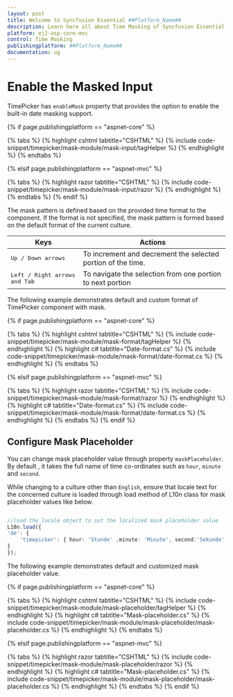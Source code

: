 ```yaml
---
layout: post
title: Welcome to Syncfusion Essential ##Platform_Name##
description: Learn here all about Time Masking of Syncfusion Essential ##Platform_Name## widgets based on HTML5 and jQuery.
platform: ej2-asp-core-mvc
control: Time Masking
publishingplatform: ##Platform_Name##
documentation: ug
---
```



# Enable the Masked Input

TimePicker has `enableMask` property that provides the option to enable the built-in date masking support.

{% if page.publishingplatform == "aspnet-core" %}

{% tabs %}
{% highlight cshtml tabtitle="CSHTML" %}
{% include code-snippet/timepicker/mask-module/mask-input/tagHelper %}
{% endhighlight %}
{% endtabs %}

{% elsif page.publishingplatform == "aspnet-mvc" %}

{% tabs %}
{% highlight razor tabtitle="CSHTML" %}
{% include code-snippet/timepicker/mask-module/mask-input/razor %}
{% endhighlight %}
{% endtabs %}
{% endif %}



The mask pattern is defined based on the provided time format to the component. If the format is not specified, the mask pattern is formed based on the default format of the current culture.

| **Keys** | **Actions** |
| --- | --- |
| <kbd>Up / Down arrows</kbd> | To increment and decrement the selected portion of the time. |
| <kbd>Left / Right arrows and Tab</kbd> | To navigate the selection from one portion to next portion |

The following example demonstrates default and custom format of TimePicker component with mask.

{% if page.publishingplatform == "aspnet-core" %}

{% tabs %}
{% highlight cshtml tabtitle="CSHTML" %}
{% include code-snippet/timepicker/mask-module/mask-format/tagHelper %}
{% endhighlight %}
{% highlight c# tabtitle="Date-format.cs" %}
{% include code-snippet/timepicker/mask-module/mask-format/date-format.cs %}
{% endhighlight %}
{% endtabs %}

{% elsif page.publishingplatform == "aspnet-mvc" %}

{% tabs %}
{% highlight razor tabtitle="CSHTML" %}
{% include code-snippet/timepicker/mask-module/mask-format/razor %}
{% endhighlight %}
{% highlight c# tabtitle="Date-format.cs" %}
{% include code-snippet/timepicker/mask-module/mask-format/date-format.cs %}
{% endhighlight %}
{% endtabs %}
{% endif %}



## Configure Mask Placeholder

You can change mask placeholder value through property `maskPlaceholder`. By default , it takes the full name of  time co-ordinates such as `hour`, `minute` and `second`.

While changing to a culture other than `English`, ensure that locale text for the concerned culture is loaded through load method of L10n class for mask placeholder values like below.

```typescript

//load the locale object to set the localized mask placeholder value
L10n.load({
'de': {
    'timepicker': { hour: 'Stunde' ,minute: 'Minute', second:'Sekunde' }
}
});

```

The following example demonstrates default and customized mask placeholder value.

{% if page.publishingplatform == "aspnet-core" %}

{% tabs %}
{% highlight cshtml tabtitle="CSHTML" %}
{% include code-snippet/timepicker/mask-module/mask-placeholder/tagHelper %}
{% endhighlight %}
{% highlight c# tabtitle="Mask-placeholder.cs" %}
{% include code-snippet/timepicker/mask-module/mask-placeholder/mask-placeholder.cs %}
{% endhighlight %}
{% endtabs %}

{% elsif page.publishingplatform == "aspnet-mvc" %}

{% tabs %}
{% highlight razor tabtitle="CSHTML" %}
{% include code-snippet/timepicker/mask-module/mask-placeholder/razor %}
{% endhighlight %}
{% highlight c# tabtitle="Mask-placeholder.cs" %}
{% include code-snippet/timepicker/mask-module/mask-placeholder/mask-placeholder.cs %}
{% endhighlight %}
{% endtabs %}
{% endif %}


